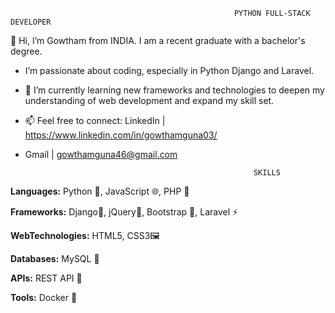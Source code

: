                                                       PYTHON FULL-STACK DEVELOPER
                                                             
👋 Hi, I’m Gowtham from INDIA. I am a recent graduate with a bachelor's degree.

- I’m passionate about coding, especially in Python Django and Laravel.
  
- 🌱 I’m currently learning new frameworks and technologies to deepen my understanding of web development and expand my skill set.

- 📫 Feel free to connect: LinkedIn | https://www.linkedin.com/in/gowthamguna03/
- Gmail | gowthamguna46@gmail.com 



                                                         SKILLS


**Languages:** Python 🐍, JavaScript 🌐, PHP 🐘

**Frameworks:** Django🚀, jQuery📜, Bootstrap 🎨, Laravel ⚡

**WebTechnologies:** HTML5, CSS3🖼

**Databases:** MySQL 💾

**APIs:** REST API 🔗

**Tools:** Docker 🐳

